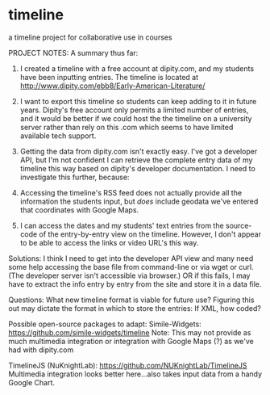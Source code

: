 timeline
========

a timeline project for collaborative use in courses

PROJECT NOTES:
A summary thus far:
1) I created a timeline with a free account at dipity.com, and my students have been inputting entries. The timeline is located at http://www.dipity.com/ebb8/Early-American-Literature/

2) I want to export this timeline so students can keep adding to it in future years. Dipity's free account only permits a limited number of entries, and it would be better if we could host the the timeline on a university server rather than rely on this .com which seems to have limited available tech support.

3) Getting the data from dipity.com isn't exactly easy. I've got a developer API, but I'm not confident I can retrieve the complete entry data of my timeline this way based on dipity's developer documentation. I need to investigate this further, because:

4) Accessing the timeline's RSS feed does not actually provide all the information the students input, but *does* include geodata we've entered that coordinates with Google Maps.

5) I can access the dates and my students' text entries from the source-code of the entry-by-entry view on the timeline. However, I don't appear to be able to access the links or video URL's this way. 

Solutions: I think I need to get into the developer API view and many need some help accessing the base file from command-line or via wget or curl. (The developer server isn't accessible via browser.)
OR if this fails, I may have to extract the info entry by entry from the site and store it in a data file.

Questions: What new timeline format is viable for future use? Figuring this out may dictate the format in which to store the entries: If XML, how coded? 

Possible open-source packages to adapt: 
Simile-Widgets: https://github.com/simile-widgets/timeline
Note: This may not provide as much multimedia integration or integration with Google Maps (?) as we've had with dipity.com

TimelineJS (NuKnightLab): https://github.com/NUKnightLab/TimelineJS
Multimedia integration looks better here...also takes input data from a handy Google Chart. 





